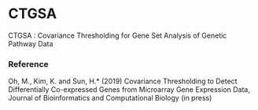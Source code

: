 # CTGSA
CTGSA : Covariance Thresholding for Gene Set Analysis of Genetic Pathway Data


### Reference

Oh, M., Kim, K. and Sun, H.* (2019) Covariance Thresholding to Detect Differentially Co-expressed Genes from Microarray Gene Expression Data, Journal of Bioinformatics and Computational Biology (in press) 

